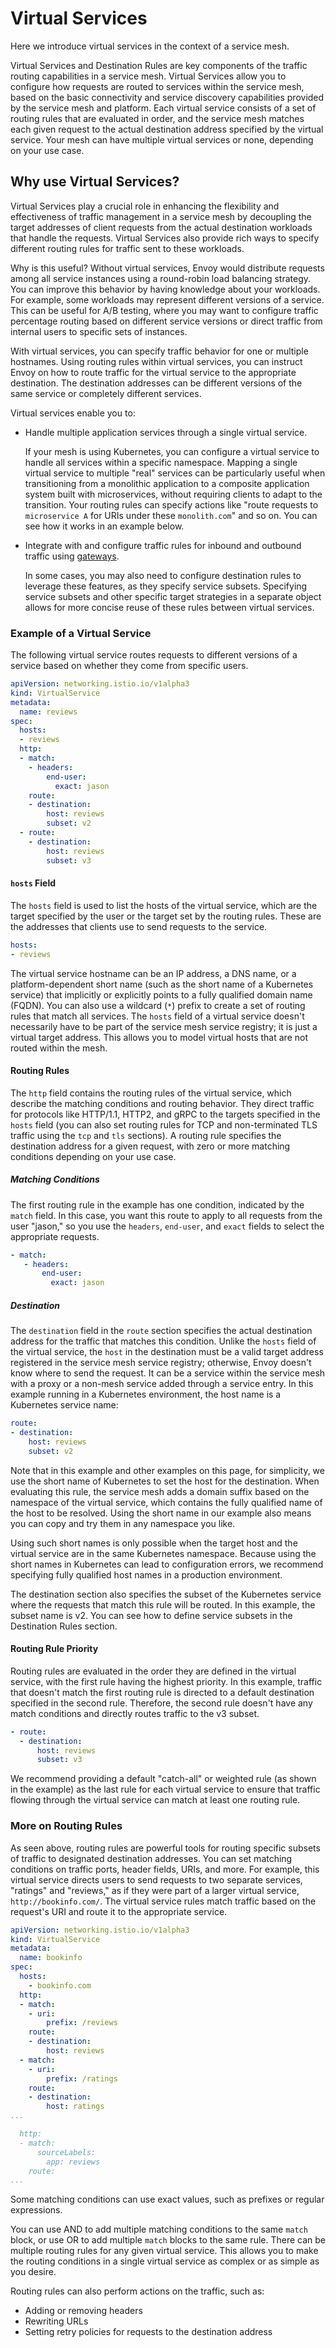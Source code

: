 # Virtual Services

Here we introduce virtual services in the context of a service mesh.

Virtual Services and Destination Rules are key components of the traffic routing capabilities in a service mesh. Virtual Services allow you to configure how requests are routed to services within the service mesh, based on the basic connectivity and service discovery capabilities provided by the service mesh and platform. Each virtual service consists of a set of routing rules that are evaluated in order, and the service mesh matches each given request to the actual destination address specified by the virtual service. Your mesh can have multiple virtual services or none, depending on your use case.

## Why use Virtual Services?

Virtual Services play a crucial role in enhancing the flexibility and effectiveness of traffic management in a service mesh by decoupling the target addresses of client requests from the actual destination workloads that handle the requests. Virtual Services also provide rich ways to specify different routing rules for traffic sent to these workloads.

Why is this useful? Without virtual services, Envoy would distribute requests among all service instances using a round-robin load balancing strategy. You can improve this behavior by having knowledge about your workloads. For example, some workloads may represent different versions of a service. This can be useful for A/B testing, where you may want to configure traffic percentage routing based on different service versions or direct traffic from internal users to specific sets of instances.

With virtual services, you can specify traffic behavior for one or multiple hostnames. Using routing rules within virtual services, you can instruct Envoy on how to route traffic for the virtual service to the appropriate destination. The destination addresses can be different versions of the same service or completely different services.

Virtual services enable you to:

- Handle multiple application services through a single virtual service.

    If your mesh is using Kubernetes, you can configure a virtual service to handle all services within a specific namespace. Mapping a single virtual service to multiple "real" services can be particularly useful when transitioning from a monolithic application to a composite application system built with microservices, without requiring clients to adapt to the transition. Your routing rules can specify actions like "route requests to `microservice A` for URIs under these `monolith.com`" and so on. You can see how it works in an example below.

- Integrate with and configure traffic rules for inbound and outbound traffic using [gateways](gateway.md).

    In some cases, you may also need to configure destination rules to leverage these features, as they specify service subsets. Specifying service subsets and other specific target strategies in a separate object allows for more concise reuse of these rules between virtual services.

### Example of a Virtual Service

The following virtual service routes requests to different versions of a service based on whether they come from specific users.

```yaml
apiVersion: networking.istio.io/v1alpha3
kind: VirtualService
metadata:
  name: reviews
spec:
  hosts:
  - reviews
  http:
  - match:
    - headers:
        end-user:
          exact: jason
    route:
    - destination:
        host: reviews
        subset: v2
  - route:
    - destination:
        host: reviews
        subset: v3
```

#### `hosts` Field

The `hosts` field is used to list the hosts of the virtual service, which are the target specified by the user or the target set by the routing rules. These are the addresses that clients use to send requests to the service.

```yaml
hosts:
- reviews
```

The virtual service hostname can be an IP address, a DNS name, or a platform-dependent short name (such as the short name of a Kubernetes service) that implicitly or explicitly points to a fully qualified domain name (FQDN). You can also use a wildcard (`*`) prefix to create a set of routing rules that match all services. The `hosts` field of a virtual service doesn't necessarily have to be part of the service mesh service registry; it is just a virtual target address. This allows you to model virtual hosts that are not routed within the mesh.

#### Routing Rules

The `http` field contains the routing rules of the virtual service, which describe the matching conditions and routing behavior. They direct traffic for protocols like HTTP/1.1, HTTP2, and gRPC to the targets specified in the `hosts` field (you can also set routing rules for TCP and non-terminated TLS traffic using the `tcp` and `tls` sections). A routing rule specifies the destination address for a given request, with zero or more matching conditions depending on your use case.

##### Matching Conditions

The first routing rule in the example has one condition, indicated by the `match` field. In this case, you want this route to apply to all requests from the user "jason," so you use the `headers`, `end-user`, and `exact` fields to select the appropriate requests.

```yaml
- match:
   - headers:
       end-user:
         exact: jason
```

##### Destination

The `destination` field in the `route` section specifies the actual destination address for the traffic that matches this condition. Unlike the `hosts` field of the virtual service, the `host` in the destination must be a valid target address registered in the service mesh service registry; otherwise, Envoy doesn't know where to send the request. It can be a service within the service mesh with a proxy or a non-mesh service added through a service entry. In this example running in a Kubernetes environment, the host name is a Kubernetes service name:

```yaml
route:
- destination:
    host: reviews
    subset: v2
```

Note that in this example and other examples on this page, for simplicity, we use the short name of Kubernetes to set the host for the destination. When evaluating this rule, the service mesh adds a domain suffix based on the namespace of the virtual service, which contains the fully qualified name of the host to be resolved. Using the short name in our example also means you can copy and try them in any namespace you like.

Using such short names is only possible when the target host and the virtual service are in the same Kubernetes namespace. Because using the short names in Kubernetes can lead to configuration errors, we recommend specifying fully qualified host names in a production environment.

The destination section also specifies the subset of the Kubernetes service where the requests that match this rule will be routed. In this example, the subset name is v2. You can see how to define service subsets in the Destination Rules section.

#### Routing Rule Priority

Routing rules are evaluated in the order they are defined in the virtual service, with the first rule having the highest priority. In this example, traffic that doesn't match the first routing rule is directed to a default destination specified in the second rule. Therefore, the second rule doesn't have any match conditions and directly routes traffic to the v3 subset.

```yaml
- route:
  - destination:
      host: reviews
      subset: v3
```

We recommend providing a default "catch-all" or weighted rule (as shown in the example) as the last rule for each virtual service to ensure that traffic flowing through the virtual service can match at least one routing rule.

### More on Routing Rules

As seen above, routing rules are powerful tools for routing specific subsets of traffic to designated destination addresses. You can set matching conditions on traffic ports, header fields, URIs, and more. For example, this virtual service directs users to send requests to two separate services, "ratings" and "reviews," as if they were part of a larger virtual service, `http://bookinfo.com/`. The virtual service rules match traffic based on the request's URI and route it to the appropriate service.

```yaml
apiVersion: networking.istio.io/v1alpha3
kind: VirtualService
metadata:
  name: bookinfo
spec:
  hosts:
    - bookinfo.com
  http:
  - match:
    - uri:
        prefix: /reviews
    route:
    - destination:
        host: reviews
  - match:
    - uri:
        prefix: /ratings
    route:
    - destination:
        host: ratings
...

  http:
  - match:
      sourceLabels:
        app: reviews
    route:
...
```

Some matching conditions can use exact values, such as prefixes or regular expressions.

You can use AND to add multiple matching conditions to the same `match` block, or use OR to add multiple `match` blocks to the same rule. There can be multiple routing rules for any given virtual service. This allows you to make the routing conditions in a single virtual service as complex or as simple as you desire.

Routing rules can also perform actions on the traffic, such as:

- Adding or removing headers
- Rewriting URLs
- Setting retry policies for requests to the destination address
